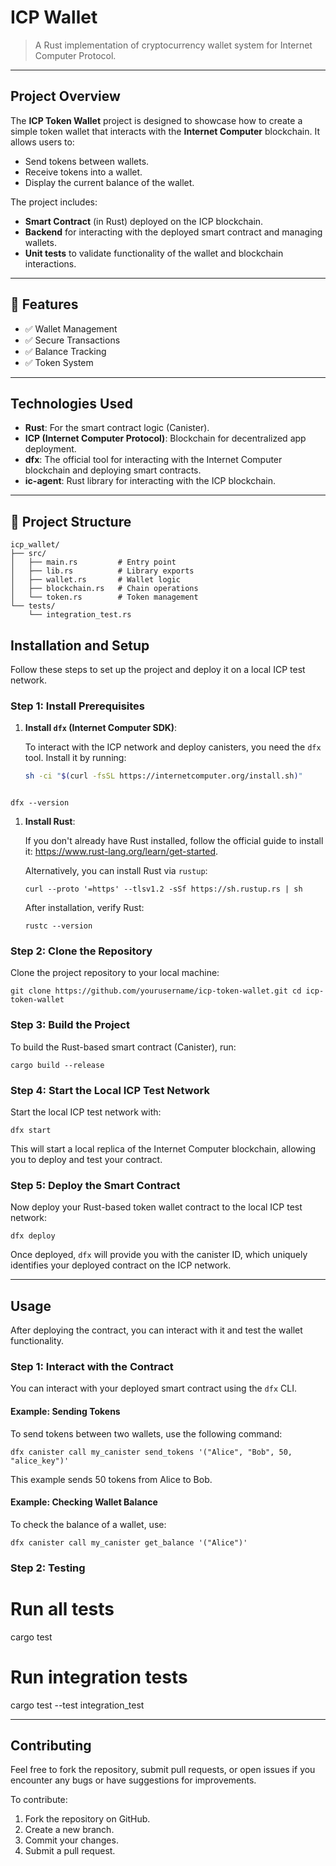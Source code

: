 # ICP Wallet

> A Rust implementation of cryptocurrency wallet system for Internet Computer Protocol.

---

## Project Overview

The **ICP Token Wallet** project is designed to showcase how to create a simple token wallet that interacts with the **Internet Computer** blockchain. It allows users to:
- Send tokens between wallets.
- Receive tokens into a wallet.
- Display the current balance of the wallet.

The project includes:
- **Smart Contract** (in Rust) deployed on the ICP blockchain.
- **Backend** for interacting with the deployed smart contract and managing wallets.
- **Unit tests** to validate functionality of the wallet and blockchain interactions.

---

## 🚀 Features

- ✅ Wallet Management
- ✅ Secure Transactions
- ✅ Balance Tracking
- ✅ Token System
---

## Technologies Used

- **Rust**: For the smart contract logic (Canister).
- **ICP (Internet Computer Protocol)**: Blockchain for decentralized app deployment.
- **dfx**: The official tool for interacting with the Internet Computer blockchain and deploying smart contracts.
- **ic-agent**: Rust library for interacting with the ICP blockchain.

---

## 📁 Project Structure

```text
icp_wallet/
├── src/
│   ├── main.rs         # Entry point
│   ├── lib.rs          # Library exports
│   ├── wallet.rs       # Wallet logic
│   ├── blockchain.rs   # Chain operations
│   └── token.rs        # Token management
└── tests/
    └── integration_test.rs

``` 

## Installation and Setup

Follow these steps to set up the project and deploy it on a local ICP test network.

### Step 1: Install Prerequisites

1. **Install `dfx` (Internet Computer SDK)**:

   To interact with the ICP network and deploy canisters, you need the `dfx` tool. Install it by running:

   ```bash
   sh -ci "$(curl -fsSL https://internetcomputer.org/install.sh)"



`dfx --version`

1.  **Install Rust**:

    If you don't already have Rust installed, follow the official guide to install it: <https://www.rust-lang.org/learn/get-started>.

    Alternatively, you can install Rust via `rustup`:

   

    `curl --proto '=https' --tlsv1.2 -sSf https://sh.rustup.rs | sh`

    After installation, verify Rust:

    

    `rustc --version`

### Step 2: Clone the Repository

Clone the project repository to your local machine:



`git clone https://github.com/yourusername/icp-token-wallet.git
cd icp-token-wallet`

### Step 3: Build the Project

To build the Rust-based smart contract (Canister), run:



`cargo build --release`

### Step 4: Start the Local ICP Test Network

Start the local ICP test network with:


`dfx start`

This will start a local replica of the Internet Computer blockchain, allowing you to deploy and test your contract.

### Step 5: Deploy the Smart Contract

Now deploy your Rust-based token wallet contract to the local ICP test network:



`dfx deploy`

Once deployed, `dfx` will provide you with the canister ID, which uniquely identifies your deployed contract on the ICP network.

* * * * *

Usage
-----

After deploying the contract, you can interact with it and test the wallet functionality.

### Step 1: Interact with the Contract

You can interact with your deployed smart contract using the `dfx` CLI.

#### Example: Sending Tokens

To send tokens between two wallets, use the following command:



`dfx canister call my_canister send_tokens '("Alice", "Bob", 50, "alice_key")'`

This example sends 50 tokens from Alice to Bob.

#### Example: Checking Wallet Balance

To check the balance of a wallet, use:



`dfx canister call my_canister get_balance '("Alice")'`

### Step 2: Testing

# Run all tests
cargo test

# Run integration tests
cargo test --test integration_test

* * * * *

Contributing
------------

Feel free to fork the repository, submit pull requests, or open issues if you encounter any bugs or have suggestions for improvements.

To contribute:

1.  Fork the repository on GitHub.
2.  Create a new branch.
3.  Commit your changes.
4.  Submit a pull request.